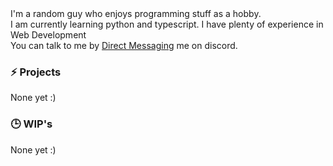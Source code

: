 <div align="left">
I'm a random guy who enjoys programming stuff as a hobby. <br>
I am currently learning python and typescript. I have plenty of experience in Web Development<br>
You can talk to me by <a href="https://discord.com/users/1049142390901973032">Direct Messaging</a> me on discord.<br>
</div>

### ⚡ Projects
None yet :)

### 🕒 WIP's
None yet :)
